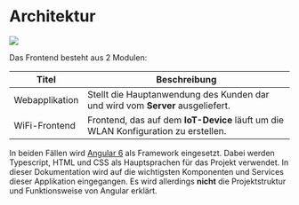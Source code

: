 # Architektur

<img class="material-icon" src="/img/Angular.png">

Das Frontend besteht aus 2 Modulen:

| Titel          | Beschreibung                                                                               |
| -------------- | ------------------------------------------------------------------------------------------ |
| Webapplikation | Stellt die Hauptanwendung des Kunden dar und wird vom **Server** ausgeliefert.             |
| WiFi-Frontend  | Frontend, das auf dem **IoT-Device** läuft um die WLAN Konfiguration zu erstellen.         |

In beiden Fällen wird [Angular 6](https://angular.io/) als Framework eingesetzt.
Dabei werden Typescript, HTML und CSS als Hauptsprachen für das Projekt verwendet.
In dieser Dokumentation wird auf die wichtigsten Komponenten und Services dieser Applikation eingegangen.
Es wird allerdings **nicht** die Projektstruktur und Funktionsweise von Angular erklärt.
